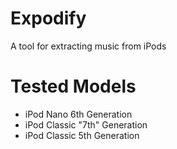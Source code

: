# Expodify
A tool for extracting music from iPods

# Tested Models
- iPod Nano 6th Generation
- iPod Classic "7th" Generation
- iPod Classic 5th Generation

